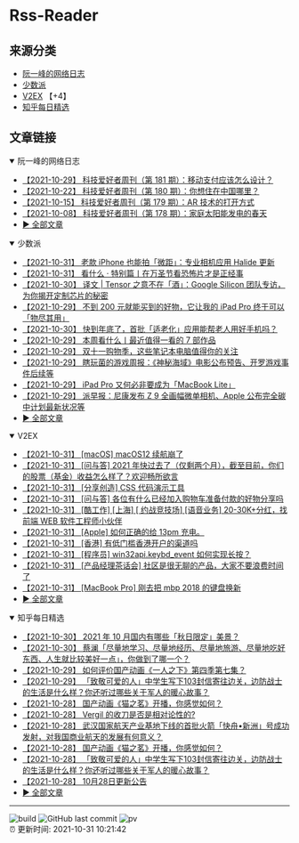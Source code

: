 # Rss-Reader

## 来源分类

* [阮一峰的网络日志](#阮一峰的网络日志)
* [少数派](#少数派)
* [V2EX](#V2EX) 【+4】
* [知乎每日精选](#知乎每日精选)

## 文章链接

<details open>
    <summary id="阮一峰的网络日志">
     阮一峰的网络日志
    </summary>


* [【2021-10-29】 科技爱好者周刊（第 181 期）：移动支付应该怎么设计？](http://www.ruanyifeng.com/blog/2021/10/weekly-issue-181.html)
* [【2021-10-22】 科技爱好者周刊（第 180 期）：你想住在中国哪里？](http://www.ruanyifeng.com/blog/2021/10/weekly-issue-180.html)
* [【2021-10-15】 科技爱好者周刊（第 179 期）：AR 技术的打开方式](http://www.ruanyifeng.com/blog/2021/10/weekly-issue-179.html)
* [【2021-10-08】 科技爱好者周刊（第 178 期）：家庭太阳能发电的春天](http://www.ruanyifeng.com/blog/2021/10/weekly-issue-178.html)
* [:arrow_forward: 全部文章](data/阮一峰的网络日志.md)
</details>

<details open>
    <summary id="少数派">
     少数派
    </summary>


* [【2021-10-31】 老款 iPhone 也能拍「微距」：专业相机应用 Halide 更新](https://sspai.com/post/69371)
* [【2021-10-31】 看什么 · 特别篇丨在万圣节看恐怖片才是正经事](https://sspai.com/post/69583)
* [【2021-10-30】 译文 | Tensor 之意不在「酒」：Google Silicon 团队专访，为你揭开定制芯片的秘密](https://sspai.com/post/69572)
* [【2021-10-29】 不到 200 元就能买到的好物，它让我的 iPad Pro 终于可以「物尽其用」](https://sspai.com/post/69548)
* [【2021-10-30】 快到年底了，首批「适老化」应用能帮老人用好手机吗？](https://sspai.com/post/69521)
* [【2021-10-29】 本周看什么丨最近值得一看的 7 部作品](https://sspai.com/post/69571)
* [【2021-10-29】 双十一购物季，这些笔记本电脑值得你的关注](https://sspai.com/post/69569)
* [【2021-10-29】 瞎玩菌的游戏周报：《神秘海域》电影公布预告、开罗游戏事件后续等](https://sspai.com/post/69557)
* [【2021-10-29】 iPad Pro 又何必非要成为「MacBook Lite」](https://sspai.com/post/69548)
* [【2021-10-29】 派早报：尼康发布 Z 9 全画幅微单相机、Apple 公布完全碳中计划最新状况等](https://sspai.com/post/69564)
* [:arrow_forward: 全部文章](data/少数派.md)
</details>

<details open>
    <summary id="V2EX">
     V2EX
    </summary>


* [【2021-10-31】 [macOS] macOS12 续航崩了](https://www.v2ex.com/t/811916)
* [【2021-10-31】 [问与答] 2021 年快过去了（仅剩两个月），截至目前，你们的股票（基金）收益怎么样了？欢迎畅所欲言](https://www.v2ex.com/t/811914)
* [【2021-10-31】 [分享创造] CSS 代码演示工具](https://www.v2ex.com/t/811913)
* [【2021-10-31】 [问与答] 各位有什么已经加入购物车准备付款的好物分享吗](https://www.v2ex.com/t/811911)
* [【2021-10-31】 [酷工作] [上海] [ 约战竞技场] [语音业务] 20-30K+分红，找前端 WEB 软件工程师小伙伴](https://www.v2ex.com/t/811910)
* [【2021-10-31】 [Apple] 如何正确的给 13pm 充电。](https://www.v2ex.com/t/811907)
* [【2021-10-31】 [香港] 有低门槛香港开户的渠道吗](https://www.v2ex.com/t/811906)
* [【2021-10-31】 [程序员] win32api.keybd_event 如何实现长按？](https://www.v2ex.com/t/811905)
* [【2021-10-31】 [产品经理茶话会] 社区是很无聊的产品，大家不要浪费时间了](https://www.v2ex.com/t/811885)
* [【2021-10-31】 [MacBook Pro] 刚去把 mbp 2018 的键盘换新](https://www.v2ex.com/t/811903)
* [:arrow_forward: 全部文章](data/V2EX.md)
</details>

<details open>
    <summary id="知乎每日精选">
     知乎每日精选
    </summary>


* [【2021-10-30】 2021 年 10 月国内有哪些「秋日限定」美景？](http://www.zhihu.com/question/491188382/answer/2160132383?utm_campaign=rss&utm_medium=rss&utm_source=rss&utm_content=title)
* [【2021-10-30】 蔡澜「尽量地学习、尽量地经历、尽量地旅游、尽量地吃好东西、人生就比较美好一点」，你做到了哪一个？](http://www.zhihu.com/question/494470638/answer/2195551588?utm_campaign=rss&utm_medium=rss&utm_source=rss&utm_content=title)
* [【2021-10-29】 如何评价国产动画《一人之下》第四季第七集？](http://www.zhihu.com/question/495115983/answer/2195507303?utm_campaign=rss&utm_medium=rss&utm_source=rss&utm_content=title)
* [【2021-10-29】 「致敬可爱的人」中学生写下103封信寄往边关，边防战士的生活是什么样？你还听过哪些关于军人的暖心故事？](http://www.zhihu.com/question/494851886/answer/2195199722?utm_campaign=rss&utm_medium=rss&utm_source=rss&utm_content=title)
* [【2021-10-28】 国产动画《猫之茗》开播，你感觉如何？](http://www.zhihu.com/question/494397661/answer/2194079203?utm_campaign=rss&utm_medium=rss&utm_source=rss&utm_content=title)
* [【2021-10-28】 Vergil 的收刀是否是相对论性的?](http://zhuanlan.zhihu.com/p/426477668?utm_campaign=rss&utm_medium=rss&utm_source=rss&utm_content=title)
* [【2021-10-28】 武汉国家航天产业基地下线的首批火箭「快舟•​新洲」号成功发射，对我国商业航天的发展有何意义？](http://www.zhihu.com/question/494934851/answer/2193891517?utm_campaign=rss&utm_medium=rss&utm_source=rss&utm_content=title)
* [【2021-10-28】 国产动画《猫之茗》开播，你感觉如何？](http://www.zhihu.com/question/494397661/answer/2192713099?utm_campaign=rss&utm_medium=rss&utm_source=rss&utm_content=title)
* [【2021-10-28】 「致敬可爱的人」中学生写下103封信寄往边关，边防战士的生活是什么样？你还听过哪些关于军人的暖心故事？](http://www.zhihu.com/question/494851886/answer/2193248332?utm_campaign=rss&utm_medium=rss&utm_source=rss&utm_content=title)
* [【2021-10-28】 10月28日更新公告](http://zhuanlan.zhihu.com/p/426518890?utm_campaign=rss&utm_medium=rss&utm_source=rss&utm_content=title)
* [:arrow_forward: 全部文章](data/知乎每日精选.md)
</details>


---

![build](https://github.com/LikaiLee/rss-reader/workflows/rss%20reader/badge.svg)
![GitHub last commit](https://img.shields.io/github/last-commit/likailee/rss-reader)
![pv](https://pageview.vercel.app/?github_user=likailee) <br>
:alarm_clock: 更新时间: 2021-10-31 10:21:42
